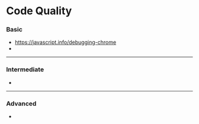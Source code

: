 # Code Quality

### Basic

- https://javascript.info/debugging-chrome
-

---

### Intermediate

-

---

### Advanced

-
